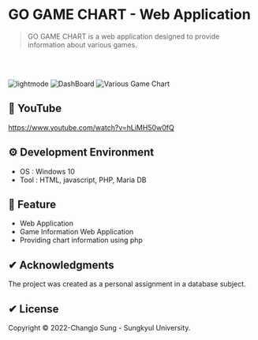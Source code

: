 # GO GAME CHART - Web Application  

>GO GAME CHART is a web application designed to provide information about various games.
<br> 
<br>

![lightmode](https://user-images.githubusercontent.com/92200057/172000642-98ed21f9-2bfd-426b-b1d8-b85cafa1b5ac.JPG)
![DashBoard](https://user-images.githubusercontent.com/92200057/172000474-692a9ccf-eb9d-4900-9ae2-8f67ee778808.JPG)
![Various Game Chart](https://user-images.githubusercontent.com/92200057/172000498-5c2b92bb-31e8-4ccd-a93e-3b7438fd749c.JPG)

## 📢 YouTube
https://www.youtube.com/watch?v=hLiMH50w0fQ

## ⚙ Development Environment
 * OS : Windows 10
 * Tool : HTML, javascript, PHP, Maria DB
 
## 🚀 Feature
 * Web Application 
 * Game Information Web Application 
 * Providing chart information using php

## ✔ Acknowledgments
 The project was created as a personal assignment in a database subject.

## ✔ License
Copyright © 2022-Changjo Sung - Sungkyul University.

